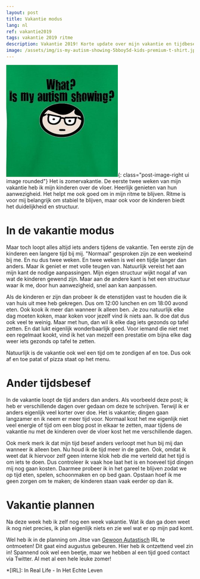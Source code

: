 ```yaml
---
layout: post
title: Vakantie modus
lang: nl
ref: vakantie2019
tags: vakantie 2019 ritme
description: Vakantie 2019! Korte update over mijn vakantie en tijdbesef
image: /assets/img/is-my-autism-showing-5bboy5d-kids-premium-t-shirt.jpg
---
```

![Wat? Zie je mijn autisme?](/assets/img/is-my-autism-showing-5bboy5d-kids-premium-t-shirt.jpg){: class="post-image-right ui image rounded"}
Het is zomervakantie. De eerste twee weken van mijn vakantie heb ik mijn kinderen over de vloer. Heerlijk genieten van hun aanwezigheid. Het helpt me ook goed om in mijn ritme te blijven. Ritme is voor mij belangrijk om stabiel te blijven, maar ook voor de kinderen biedt het duidelijkheid en structuur.

# In de vakantie modus
Maar toch loopt alles altijd iets anders tijdens de vakantie. Ten eerste zijn de kinderen een langere tijd bij mij. "Normaal" gesproken zijn ze een weekeind bij me. En nu dus twee weken. En twee weken is wel een tijdje langer dan anders. Maar ik geniet er met volle teugen van. Natuurlijk vereist het aan mijn kant de nodige aanpassingen. Mijn eigen structuur wijkt nogal af van wat de kinderen gewend zijn. Maar aan de andere kant is het een structuur waar ik me, door hun aanwezigheid, snel aan kan aanpassen.

Als de kinderen er zijn dan probeer ik de etenstijden vast te houden die ik van huis uit mee heb gekregen. Dus om 12:00 lunchen en om 18:00 avond eten. Ook kook ik meer dan wanneer ik alleen ben. Je zou natuurlijk elke dag moeten koken, maar koken voor jezelf vind ik niets aan. Ik doe dat dus ook veel te weinig. Maar met hun, dan wil ik elke dag iets gezonds op tafel zetten. En dat lukt eigenlijk wonderbaarlijk goed. Voor iemand die niet met een regelmaat kookt, vind ik het van mezelf een prestatie om bijna elke dag weer iets gezonds op tafel te zetten.

Natuurlijk is de vakantie ook wel een tijd om te zondigen af en toe. Dus ook af en toe patat of pizza staat op het menu.

# Ander tijdsbesef
In de vakantie loopt de tijd anders dan anders. Als voorbeeld deze post; ik heb er verschillende dagen over gedaan om deze te schrijven. Terwijl ik er anders eigenlijk veel korter over doe. Het is vakantie; dingen gaan langzamer en ik neem er meer tijd voor. Normaal kost het me eigenlijk niet veel energie of tijd om een blog post in elkaar te zetten, maar tijdens de vakantie nu met de kinderen over de vloer kost het me verschillende dagen.

Ook merk merk ik dat mijn tijd besef anders verloopt met hun bij mij dan wanneer ik alleen ben. Nu houd ik de tijd meer in de gaten. Ook, omdat ik weet dat ik hiervoor zelf geen interne klok heb die me verteld dat het tijd is om iets te doen. Dus controleer ik vaak hoe laat het is en hoeveel tijd dingen mij nog gaan kosten. Daarmee probeer ik in het gareel te blijven zodat we op tijd eten, spelen, schoonmaken en op bed gaan. Opstaan hoef ik me geen zorgen om te maken; de kinderen staan vaak eerder op dan ik.

# Vakantie plannen
Na deze week heb ik zelf nog een week vakantie. Wat ik dan ga doen weet ik nog niet precies, ik plan eigenlijk niets en zie wel wat er op mijn pad komt.

Wel heb ik in de planning om Jitse van [Gewoon Autastisch](https://gewoonautastisch.nl/) IRL te ontmoeten! Dit gaat eind augustus gebeuren. Hier heb ik ontzettend veel zin in! Spannend ook wel een beetje, maar we hebben al een tijd goed contact via Twitter. Al met al een hele leuke zomer!

*[IRL]: In Real Life - In Het Echte Leven